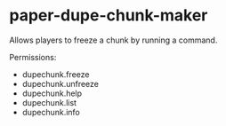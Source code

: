 # paper-dupe-chunk-maker
Allows players to freeze a chunk by running a command.

Permissions:
- dupechunk.freeze
- dupechunk.unfreeze
- dupechunk.help
- dupechunk.list
- dupechunk.info
